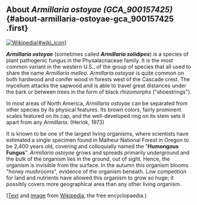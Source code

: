 About *Armillaria ostoyae (GCA\_900157425)* {#about-armillaria-ostoyae-gca_900157425 .first}
-------------------------------------------

[![Wikipedia](/img/wikipedia_logo_v2_en.png){#wiki_icon}](http://en.wikipedia.org/wiki/Armillaria_ostoyae)

***Armillaria ostoyae*** (sometimes called ***Armillaria solidipes***)
is a species of plant pathogenic fungus in the Physalacriaceae family.
It is the most common variant in the western U.S., of the group of
species that all used to share the name *Armillaria mellea*. *Armillaria
ostoyae* is quite common on both hardwood and conifer wood in forests
west of the Cascade crest. The mycelium attacks the sapwood and is able
to travel great distances under the bark or between trees in the form of
black rhizomorphs (\"shoestrings\").

In most areas of North America, *Armillaria ostoyae* can be separated
from other species by its physical features. Its brown colors, fairly
prominent scales featured on its cap, and the well-developed ring on its
stem sets it apart from any *Armillaria*. (Herink, 1973)

It is known to be one of the largest living organisms, where scientists
have estimated a single specimen found in Malheur National Forest in
Oregon to be 2,400 years old, covering and colloquially named the
\"**Humongous Fungus**\". *Armillaria ostoyae* grows and spreads
primarily underground and the bulk of the organism lies in the ground,
out of sight. Hence, the organism is invisible from the surface. In the
autumn this organism blooms \"honey mushrooms\", evidence of the
organism beneath. Low competition for land and nutrients have allowed
this organism to grow so huge; it possibly covers more geographical area
than any other living organism.

([Text](http://en.wikipedia.org/wiki/Armillaria_ostoyae) and
[image](https://commons.wikimedia.org/wiki/File:Armillaria_ostoyae.jpg)
from [Wikipedia](http://en.wikipedia.org/), the free encyclopaedia.)
